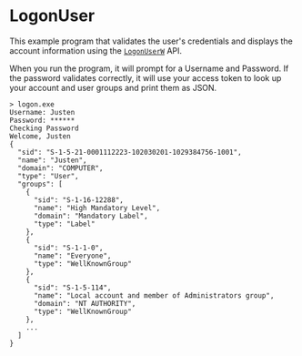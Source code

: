 # LogonUser

This example program that validates the user's credentials and displays the account information using the [`LogonUserW`](https://docs.microsoft.com/en-us/windows/win32/api/winbase/nf-winbase-logonuserw) API. 

When you run the program, it will prompt for a Username and Password. If the password validates correctly, it will use your access token to look up your account and user groups and print them as JSON.

```
> logon.exe
Username: Justen
Password: ******
Checking Password
Welcome, Justen
{
  "sid": "S-1-5-21-0001112223-102030201-1029384756-1001",
  "name": "Justen",
  "domain": "COMPUTER",
  "type": "User",
  "groups": [
    {
      "sid": "S-1-16-12288",
      "name": "High Mandatory Level",
      "domain": "Mandatory Label",
      "type": "Label"
    },
    {
      "sid": "S-1-1-0",
      "name": "Everyone",
      "type": "WellKnownGroup"
    },
    {
      "sid": "S-1-5-114",
      "name": "Local account and member of Administrators group",
      "domain": "NT AUTHORITY",
      "type": "WellKnownGroup"
    },
    ...
  ]
}
```
